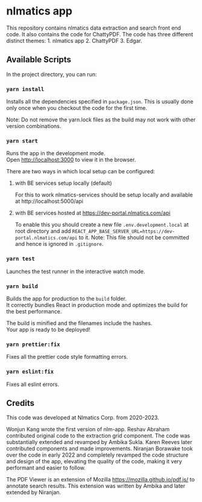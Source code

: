 # nlmatics app

This repository contains nlmatics data extraction and search front end code. It also contains the code for ChattyPDF. The code has three different distinct themes: 1. nlmatics app 2. ChattyPDF 3. Edgar. 

## Available Scripts

In the project directory, you can run:

### `yarn install`

Installs all the dependencies specified in `package.json`. This is usually done only once when you checkout the code for the first time.

Note: Do not remove the yarn.lock files as the build may not work with other version combinations.

### `yarn start`

Runs the app in the development mode.<br />
Open [http://localhost:3000](http://localhost:3000) to view it in the browser.

There are two ways in which local setup can be configured:

1. with BE services setup locally (default)

   For this to work nlmatics-services should be setup locally and available at http://localhost:5000/api

2. with BE services hosted at https://dev-portal.nlmatics.com/api

   To enable this you should create a new file `.env.development.local` at root directory and add `REACT_APP_BASE_SERVER_URL=https://dev-portal.nlmatics.com/api` to it.
   Note: This file should not be committed and hence is ignored in `.gitignore`.

### `yarn test`

Launches the test runner in the interactive watch mode.<br />

### `yarn build`

Builds the app for production to the `build` folder.<br />
It correctly bundles React in production mode and optimizes the build for the best performance.

The build is minified and the filenames include the hashes.<br />
Your app is ready to be deployed!

### `yarn prettier:fix`

Fixes all the prettier code style formatting errors.

### `yarn eslint:fix`

Fixes all eslint errors.

## Credits

This code was developed at Nlmatics Corp. from 2020-2023.

Wonjun Kang wrote the first version of nlm-app. Reshav Abraham contributed original code to the extraction grid component. The code was substantially extended and revamped by Ambika Sukla. Karen Reeves later contributed components and made improvements. Niranjan Borawake took over the code in early 2022 and completely revamped the code structure and design of the app, elevating the quality of the code, making it very performant and easier to follow.

The PDF Viewer is an extension of Mozilla https://mozilla.github.io/pdf.js/ to annotate search results. This extension was written by Ambika and later extended by Niranjan.